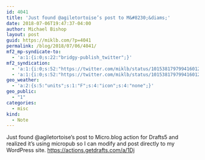 ```yaml
---
id: 4041
title: 'Just found @agiletortoise’s post to M&#8230;&diams;'
date: 2018-07-06T19:47:37-04:00
author: Michael Bishop
layout: post
guid: https://miklb.com/?p=4041
permalink: /blog/2018/07/06/4041/
mf2_mp-syndicate-to:
  - 'a:1:{i:0;s:22:"bridgy-publish_twitter";}'
mf2_syndication:
  - 'a:1:{i:0;s:52:"https://twitter.com/miklb/status/1015381797994160129";}'
  - 'a:1:{i:0;s:52:"https://twitter.com/miklb/status/1015381797994160129";}'
geo_weather:
  - 'a:2:{s:5:"units";s:1:"F";s:4:"icon";s:4:"none";}'
geo_public:
  - "1"
categories:
  - misc
kind:
  - Note
---
```

Just found @agiletortoise’s post to Micro.blog action for Drafts5 and realized it’s using micropub so I can modify and post directly to my WordPress site. <https://actions.getdrafts.com/a/1Dj>